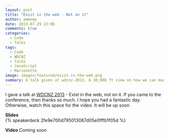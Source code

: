 ```yaml
---
layout: post
title: "Exist in the web - Not on it"
author: ammeep
date: 2013-07-29 22:06
comments: true
categories:
  - Code
  - Talks
tags:
  - Code
  - WDCNZ
  - Talks
  - JavaScript
  - Marionette
image: images/featured/exist-in-the-web.png
summary: A talk given at wdcnz-2013. A 30,000 ft view on how we can model our public web APIs close to how HTTP was designed to be used, and an illustration of what kinds of problems hypermedia web api can try and solve for your in your public web API.
---
```


I gave a talk at [WDCNZ 2013][1] - Exist in the web, not on it. If you came to the conference, then thanks so much. I hope you had a fantastic day. Otherwise, watch this space for the video. It will be up soon

 [1]: http://wdcnz.com/ "WCDNZ"

**Slides**  
{% speakerdeck 2fe9e700d795013087d05e0fffb1f05d %}

**Video**
Coming soon

